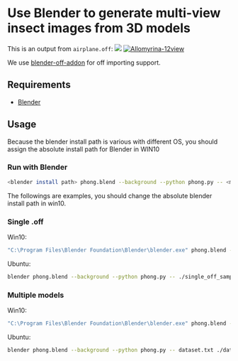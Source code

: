 # Use Blender to generate multi-view insect images from 3D models

This is an output from `airplane.off`:
<img src = "https://drive.google.com/file/d/13hRxOq5FJDE4VGW0yJIsGQklJv-oVvC0/view?usp=sharing">
<a href="https://ibb.co/vhXn5xT"><img src="https://i.ibb.co/m0NWsC2/Allomyrina-12view.png" alt="Allomyrina-12view" border="0" /></a>

We use [blender-off-addon](https://github.com/alextsui05/blender-off-addon) for off importing support.

## Requirements
 - [Blender](https://www.blender.org/)

## Usage
Because the blender install path is various with different OS,  you should assign the absolute install path for Blender in WIN10

### Run with Blender

```bash
<blender install path> phong.blend --background --python phong.py -- <model file> <output dir>
```
The followings are examples, you should change the absolute blender install path in win10.

### Single .off 
Win10:

```bash
"C:\Program Files\Blender Foundation\Blender\blender.exe" phong.blend --background --python phong.py -- .\\single_off_samples\\airplane_0001.off .\\single_samples_MV
```

Ubuntu:

```bash
blender phong.blend --background --python phong.py -- ./single_off_samples/airplane_0001.off ./single_samples_MV
```



### Multiple models

Win10:

```bash
"C:\Program Files\Blender Foundation\Blender\blender.exe" phong.blend --background --python phong.py -- dataset.txt .\dataset_samples_MV
```

Ubuntu:

```bash
blender phong.blend --background --python phong.py -- dataset.txt ./dataset_samples_MV
```
